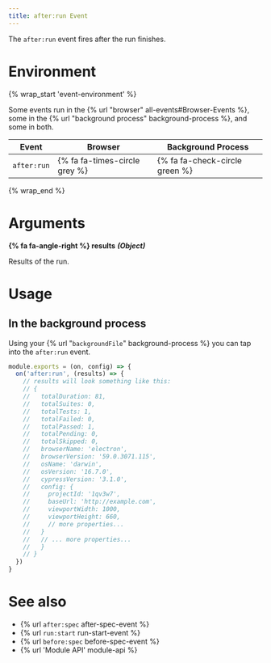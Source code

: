 ```yaml
---
title: after:run Event
---
```


The `after:run` event fires after the run finishes.

# Environment

{% wrap_start 'event-environment' %}

Some events run in the {% url "browser" all-events#Browser-Events %}, some in the {% url "background process" background-process %}, and some in both.

Event | Browser | Background Process
--- | --- | ---
`after:run` | {% fa fa-times-circle grey %} | {% fa fa-check-circle green %}

{% wrap_end %}

# Arguments

**{% fa fa-angle-right %} results** ***(Object)***

Results of the run.

# Usage

## In the background process

Using your {% url "`backgroundFile`" background-process %} you can tap into the `after:run` event.

```javascript
module.exports = (on, config) => {
  on('after:run', (results) => {
    // results will look something like this:
    // {
    //   totalDuration: 81,
    //   totalSuites: 0,
    //   totalTests: 1,
    //   totalFailed: 0,
    //   totalPassed: 1,
    //   totalPending: 0,
    //   totalSkipped: 0,
    //   browserName: 'electron',
    //   browserVersion: '59.0.3071.115',
    //   osName: 'darwin',
    //   osVersion: '16.7.0',
    //   cypressVersion: '3.1.0',
    //   config: {
    //     projectId: '1qv3w7',
    //     baseUrl: 'http://example.com',
    //     viewportWidth: 1000,
    //     viewportHeight: 660,
    //     // more properties...
    //   }
    //   // ... more properties...
    //   }
    // }
  })
}
```

# See also

- {% url `after:spec` after-spec-event %}
- {% url `run:start` run-start-event %}
- {% url `before:spec` before-spec-event %}
- {% url 'Module API' module-api %}
